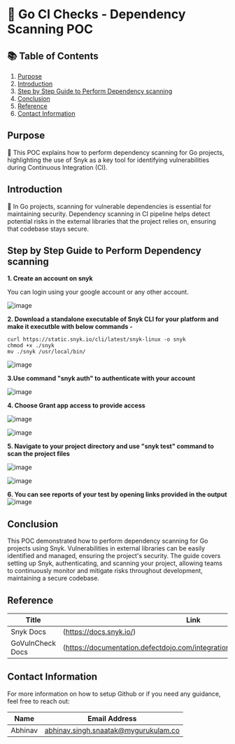 # 🐹 Go CI Checks - Dependency Scanning POC


 ## 📚 Table of Contents

1. [Purpose](#purpose)
2. [Introduction](#introduction)
3. [Step by Step Guide to Perform Dependency scanning](#step-by-step-guide-to-perform-dependency-scanning)
4. [Conclusion](#conclusion)
5. [Reference](#reference)
6. [Contact Information](#contact-information)

## Purpose

🎯
This POC explains how to perform dependency scanning for Go projects, highlighting the use of Snyk as a key tool for identifying vulnerabilities during Continuous Integration (CI).

## Introduction

📖
In Go projects, scanning for vulnerable dependencies is essential for maintaining security. Dependency scanning in CI pipeline helps detect potential risks in the external libraries that the project relies on, ensuring that codebase stays secure.

## Step by Step Guide to Perform Dependency scanning

**1. Create an account on **snyk****

You can login using your google account or any other account.

![image](https://github.com/user-attachments/assets/7e615ac1-1b42-4ac6-a5f7-24d33c413532)

**2. Download a standalone executable of Snyk CLI  for your platform and make it executble with below commands
-**
```
curl https://static.snyk.io/cli/latest/snyk-linux -o snyk
chmod +x ./snyk
mv ./snyk /usr/local/bin/ 
```

![image](https://github.com/user-attachments/assets/1b1918fc-094d-41ec-94b6-5bdf940c8818)

**3.Use command "snyk auth" to authenticate with your account**

![image](https://github.com/user-attachments/assets/f2f5d813-3ac5-4ff3-8943-36d4b68b8ed2)

**4. Choose Grant app access to  provide access**

![image](https://github.com/user-attachments/assets/9f8eae5e-ae08-421b-b61a-f42c22adbc5f)

![image](https://github.com/user-attachments/assets/f710ee1d-2fae-4266-b620-c2071083d8ca)

**5. Navigate to your project directory and use "snyk test" command to scan the project files**

![image](https://github.com/user-attachments/assets/683b9901-341b-4c71-9a41-92824c4a9171)

![image](https://github.com/user-attachments/assets/3ce00cf7-e080-4b7c-b78a-56adf8932b1f)

**6. You can see reports of your test by opening links provided in the output**
![image](https://github.com/user-attachments/assets/2c65a9de-75d3-448e-ac08-016d06e3b777)

## Conclusion

This POC demonstrated how to perform dependency scanning for Go projects using Snyk. Vulnerabilities in external libraries can be easily identified and managed, ensuring the project's security. The guide covers setting up Snyk, authenticating, and scanning your project, allowing teams to continuously monitor and mitigate risks throughout development, maintaining a secure codebase.

## Reference

| Title                                 | Link                                                                                           |
|---------------------------------------|------------------------------------------------------------------------------------------------|
|    Snyk Docs  | (https://docs.snyk.io/) |
|    GoVulnCheck Docs     |   (https://documentation.defectdojo.com/integrations/parsers/file/govulncheck/) |

## Contact Information

For more information on how to setup Github or if you need any guidance, feel free to reach out:

|  Name   | Email Address                                  |
|---------|------------------------------------------------|
| Abhinav | abhinav.singh.snaatak@mygurukulam.co           |
